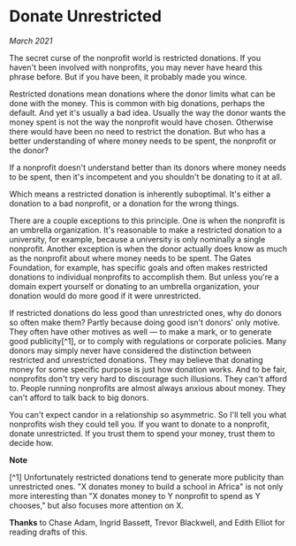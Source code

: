 # Donate Unrestricted

_March 2021_

The secret curse of the nonprofit world is restricted donations. If you haven't been involved with nonprofits, you may never have heard this phrase before. But if you have been, it probably made you wince.

Restricted donations mean donations where the donor limits what can be done with the money. This is common with big donations, perhaps the default. And yet it's usually a bad idea. Usually the way the donor wants the money spent is not the way the nonprofit would have chosen. Otherwise there would have been no need to restrict the donation. But who has a better understanding of where money needs to be spent, the nonprofit or the donor?

If a nonprofit doesn't understand better than its donors where money needs to be spent, then it's incompetent and you shouldn't be donating to it at all.

Which means a restricted donation is inherently suboptimal. It's either a donation to a bad nonprofit, or a donation for the wrong things.

There are a couple exceptions to this principle. One is when the nonprofit is an umbrella organization. It's reasonable to make a restricted donation to a university, for example, because a university is only nominally a single nonprofit. Another exception is when the donor actually does know as much as the nonprofit about where money needs to be spent. The Gates Foundation, for example, has specific goals and often makes restricted donations to individual nonprofits to accomplish them. But unless you're a domain expert yourself or donating to an umbrella organization, your donation would do more good if it were unrestricted.

If restricted donations do less good than unrestricted ones, why do donors so often make them? Partly because doing good isn't donors' only motive. They often have other motives as well — to make a mark, or to generate good publicity[^1], or to comply with regulations or corporate policies. Many donors may simply never have considered the distinction between restricted and unrestricted donations. They may believe that donating money for some specific purpose is just how donation works. And to be fair, nonprofits don't try very hard to discourage such illusions. They can't afford to. People running nonprofits are almost always anxious about money. They can't afford to talk back to big donors.

You can't expect candor in a relationship so asymmetric. So I'll tell you what nonprofits wish they could tell you. If you want to donate to a nonprofit, donate unrestricted. If you trust them to spend your money, trust them to decide how.

**Note**

[^1] Unfortunately restricted donations tend to generate more publicity than unrestricted ones. "X donates money to build a school in Africa" is not only more interesting than "X donates money to Y nonprofit to spend as Y chooses," but also focuses more attention on X.

**Thanks** to Chase Adam, Ingrid Bassett, Trevor Blackwell, and Edith Elliot for reading drafts of this.